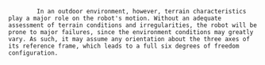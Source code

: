             In an outdoor environment, however, terrain characteristics play a major role on the robot's motion. Without an adequate assessment of terrain conditions and irregularities, the robot will be prone to major failures, since the environment conditions may greatly vary. As such, it may assume any orientation about the three axes of its reference frame, which leads to a full six degrees of freedom configuration.
